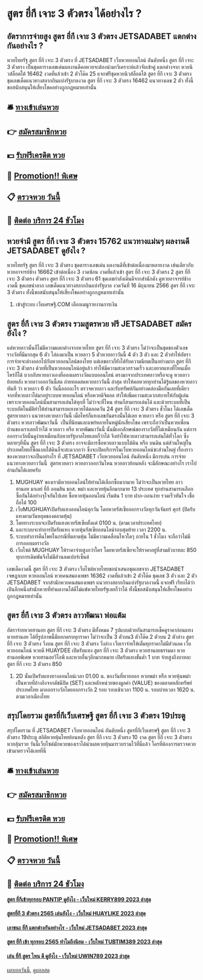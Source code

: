 # สูตร ยี่กี เจาะ 3 ตัวตรง ได้อย่างไร ?
## อัตราการจ่ายสูง สูตร ยี่กี เจาะ 3 ตัวตรง JETSADABET แตกต่างกันอย่างไร ?
หวยไทยรัฐ สูตร ยี่กี เจาะ 3 ตัวตรง ที่ JETSADABET เว็บหวยออนไลน์ อันดับหนึ่ง สูตร ยี่กี เจาะ 3 ตัวตรง เป็นชุดตารางเลขเด่นผลงานดีคอหวยจะต้องนำมาวิเคราะห์แล้วจับเข้าคู่ แตกต่างจาก หวยนิวส์ล็อตโต้ 16462 งวดที่แล้วเข้า 2 ตัวโต๊ด 25 แจกฟรีชุดหวยนิวส์ล็อตโต้ สูตร ยี่กี เจาะ 3 ตัวตรง ชุดเลขเด็ดแนวทางสลากกินแบ่งรัฐบาลงวด สูตร ยี่กี เจาะ 3 ตัวตรง 16462 แนวทางเลข 2 ตัว ทั้งนี้ขอสนับสนุนให้เสี่ยงโชคอย่างถูกกฎหมายเท่านั้น

## 🛎 [ทางเข้าเล่นหวย](https://bit.ly/3BG5bNw)
## 👉 [สมัครสมาชิกหวย](https://bit.ly/3BG5bNw)
## 💵 [รับฟรีเครดิต หวย](https://bit.ly/3C3mvgS)
## 👑 [Promotion!! พิเศษ](https://bit.ly/3C3mvgS)
## 📋 [ตรวจหวย วันนี้](https://bit.ly/3C3mvgS)
## 📱 [ติดต่อ บริการ 24 ชัวโมง](https://bit.ly/3C3mvgS)

## หวยจ่ามี สูตร ยี่กี เจาะ 3 ตัวตรง 15762 แนวทางแม่นๆ ผลงานดี JETSADABET ดูยังไง ?
หวยไทยรัฐ สูตร ยี่กี เจาะ 3 ตัวตรง ชุดตารางเลขเด่น ผลงานดีที่เข้าต่อเนื่องมาหลายงวด เช่นเดียวกับ หวยอาจารย์ช้าง 16662 เข้าต่อเนื่อง 3 งวดซ้อน งวดที่แล้วเข้า สูตร ยี่กี เจาะ 3 ตัวตรง 2 สูตร ยี่กี เจาะ 3 ตัวตรง ตัวตรง สูตร ยี่กี เจาะ 3 ตัวตรง 61 ชุดเลขกำลังเดินดีจากสำนักดัง ดูหวยอาจารย์ช้างงวดนี้ ชุดเลขนำลาภ เลขเด็ดแนวทางสลากกินแบ่งรัฐบาล งวดวันที่ 16 มิถุนายน 2566 สูตร ยี่กี เจาะ 3 ตัวตรง ทั้งนี้ขอสนับสนุนให้เสี่ยงโชคอย่างถูกกฎหมายเท่านั้น
1. เข้าสู่ระบบ เว็บเศรษฐี.COM เลือกเมนูรายงานการเงิน

## สูตร ยี่กี เจาะ 3 ตัวตรง รวมสูตรหวย ฟรี JETSADABET สมัครยังไง ?
แต่หวยลาวนั้นก็ไม่มีความแตกต่างจากหวยไทย สูตร ยี่กี เจาะ 3 ตัวตรง ไม่ว่าจะเป็นชุดของตัวเลขรางวัลที่มีมากสุด 6 ตัว ไล่ลงมาเป็น หวยลาว 5 ตัวหวยลาววันนี้ 4 ตัว 3 ตัว และ 2 ตัวทำให้อัตราการจ่ายจะต่างออกไปกับหวยออนไลน์ของไทย แต่เลขลาวก็ยังได้รับความนิยมเป็นอย่างมาก สูตร ยี่กี เจาะ 3 ตัวตรง ด้วยที่เป็นหวยออนไลน์อยู่แล้ว ทำให้มีความสะดวกรวดเร็ว และอยากแทงที่ไหนเมื่อไหร่ก็ได้ บวกกับหวยลาวเองที่ออกผลรางวัลแบบออนไลน์
ตรงมาจากประเทศลาวหรือจะดู หวยลาวย้อยหลัง หวยลาวออกวันนี้สด ถ่ายทอดสดหวยลาววันนี้ ล่าสุด ทำให้คอหวยทุกท่านได้รู้ผลของหวยลาวทันที ว่า หวยลาว 6 ตัว วันนี้ออกอะไร ตรวจหวยลาว และรับทรัพท์กันอย่างคล่องมือกันเลยที่เดียว จากที่หวยลาวได้มาอยู่ระบบหวยออนไลน์ หรือหวยดิจิตอล ทำให้เพิ่มความสะดวกสบายให้กับผู้เล่น เพราะหวยออนไลน์นั้นสามารถเล่นได้ทุกที่ ไม่ว่าจะที่ไหน ท่านก็สามารถเล่นได้ และด้วยระบบที่เป็นระบบอัตโนมัติทำให้ท่านสามารถแทงหวยได้ตลอดวัน 24 สูตร ยี่กี เจาะ 3 ตัวตรง ชั่วโมง ได้เลขเด็ด สูตรหวยลาว แนวทางหวยลาววันนี้ เมื่อไหร่ก็แทงเลขกันตรงนั้นได้เลย
หวยลาว หรือ สูตร ยี่กี เจาะ 3 ตัวตรง หวยลาวพัฒนาวันนี้  เป็นที่นิยมและแพร่หลายในหมู่นักเสี่ยงโชค เพราะถือว่าเป็นหวยเพื่อนบ้านของเราเลยก็ว่าได้ หวยลาว หรือ หวยพัฒนาวันนี้ นั้นมีเอกลักษณ์ของรางวัลที่ไม่เหมือนกัน แต่การออกรางวัลนั้นดูง่ายเหมือนกับหวยรัฐบาลไทยเลยก็ว่าได้ จึงทำให้หวยลาวสามารถเล่นได้ทั่วโลก ซึ่งหลายๆที่นั้น สูตร ยี่กี เจาะ 3 ตัวตรง อาจจะมีการซื้อหวยลาวแบบใต้ดิน หรือ บนดิน แต่ส่วนใหญ่ในประเทศไทยก็ซื้อแบบใต้ดินก็จะสะดวกกว่า ซึ่งจะเปิดบริการในเว็บหวยออนไลน์ซะส่วนใหญ่ เรื่องราวของหวยลาวจะเป็นอย่างไร ที่ JETSADABET เว็บหวยออนไลน์ อันดับหนึ่ง มีการเล่น การจ่าย แนวทางหวยลาววันนี้  สูตรหวยลาว หวยลาวออกวันไหน หวยลาวย้อนหลัง จะมีลักษณะอย่างไร เราไปอ่านกันได้เลยครับ
1. MUGHUAY ของเรามีหวยออนไลน์ให้ท่านได้เลือกซื้อมากมาย ไม่ว่าจะเป็นหวยไทย ลาว ฮานอย มาเลย์ ยี่กี ออมสิน ธกส. พม่า และหวยหุ้นอีกมากมาย 13 ประเทศ ทุกท่านสามารถเลือกซื้อกันได้อย่างจุใจกันไปเลย ซื้อหวยหุ้นออนไลน์ เริ่มต้น 1 บาท ฝาก-ถอนง่าย รวดเร็วทันใจ เชื่อถือได้ 100
2. เว็บMUGHUAYเปิดรับแทงออนไลน์ทุกวัน โดยหวยรัสเซียออกรางวัลทุกวันจันทร์ ศุกร์ (ปิดรับแทงตามวันหยุดของตลาดหุ้น)
3. โดยทางระบบจะเปิดรับแทงหวยรัสเซียตั้งแต่ 0100 น. (ตามเวลาประเทศไทย)
4. และระบบจะทำการปิดรับแทง หวยหุ้นรัสเซียออนไลน์รอบสุดท้าย เวลา 2200 น.
5. ระบบทำการคืนโพยในกรณีที่ตลาดหุ้น ไม่มีความเคลื่อนไหวใดๆ ภายใน 1 ชั่วโมง จะถือว่าไม่มีการออกผลรางวัล
6. เว็บไซต์ MUGHUAY ให้ราคาจ่ายสูงกว่าใคร โดยหวยรัสเซียจะให้ราคาอยู่ที่สามตัวบาทละ 850 ทุกการเดิมพันจึงไม่มีส่วนลดเปอร์เซ็นต์

เลขเด็ดงวดนี้ สูตร ยี่กี เจาะ 3 ตัวตรง เว็บไซต์หวยไทยขอนำเสนอชุดเลขจาก JETSADABET เจษฎาเบท หวยออนไลน์ หวยคนสมองเพชร 16362 งวดที่แล้วเข้า 2 ตัวโต๊ด ชุดเลข 3 ตัว และ 2 ตัว JETSADABET จากสำนักหวยคนสมองเพชร แนวทางสลากกินแบ่งรัฐบาลงวดนี้ แจกฟรี เรียกได้ว่าเป้นอีกหนึ่งสำนักหวยที่ทำผลงานได้ดีไม่แพ้หวยไทยรัฐเลยก็ว่าได้ ทั้งนี้ขอสนับสนุนให้เสี่ยงโชคอย่างถูกกฎหมายเท่านั้น

## สูตร ยี่กี เจาะ 3 ตัวตรง ลาวพัฒนา พ่อแต้ม
อัตราจ่ายหวยฮานอย สูตร ยี่กี เจาะ 3 ตัวตรง มีทั้งหมด 7 รูปแบบด้วยกันสามารถเช็คดูราคาก่อนแทงหวยฮานอย ได้ที่รูปภาพนี้มีบอกครบทุกราคา ไม่ว่าจะเป็น 3 ตัวบน3 ตัวโต๊ด 2 ตัวบน 2 ตัวล่าง สูตร ยี่กี เจาะ 3 ตัวตรง วิ่งบน สูตร ยี่กี เจาะ 3 ตัวตรง วิ่งล่าง เว็บเราจ่ายให้เต็มทุกราคาไม่มีส่วนลด เว็บหวยออนไลน์ หวยดี HUAYDEE เปิดรับแทง สูตร ยี่กี เจาะ 3 ตัวตรง หวยฮานอยธรรมดา หวยฮานอยพิเศษ หวยฮานอยวีไอพี และหวยอื่นๆอีกมากหมาย เปิดรับแทงขั้นต่ำ 1 บาท จ่ายสูงถึงบาทละ สูตร ยี่กี เจาะ 3 ตัวตรง 850
1. 2D นั้นเปิดรับแทงทางออนไลน์เวลา 01.00 น. ของวันที่หวยออก หวยพม่า หรือ หวยหุ้นพม่า เป็นหวยที่อ้างอิงจากดัชนีปิด (SET) และหลักหน่วยของมูลค่า (VALUE) ของตลาดหลักทรัพย์ประเทศไทย มาออกรางวัลโดยออกรางวัล 2 รอบ รอบเช้าเวลา 1100 น. รอบบ่ายเวลา 1620 น. ตามเวลาเมืองไทย

## สรุปโดยรวม สูตรยี่กีเว็บเศรษฐี สูตร ยี่กี เจาะ 3 ตัวตรง 19ประตู
สรุปโดยรวม ที่ JETSADABET เว็บหวยออนไลน์ อันดับหนึ่ง สูตรยี่กีเว็บเศรษฐี สูตร ยี่กี เจาะ 3 ตัวตรง 19ประตู สถิติหวยหุ้นไทยย้อนหลัง สูตร ยี่กี เจาะ 3 ตัวตรง 10 งวด สูตร ยี่กี เจาะ 3 ตัวตรง หวยลุ้นรวย วันนี้เว็บไซต์มักหวยของเราได้นำผลหวยหุ้นมารวบรวมไว้ที่นี่แล้ว ใครที่ต้องการตรวจหวยเข้ามาตรวจได้เลยที่นี่

## 🛎 [ทางเข้าเล่นหวย](https://bit.ly/3BG5bNw)
## 👉 [สมัครสมาชิกหวย](https://bit.ly/3BG5bNw)
## 💵 [รับฟรีเครดิต หวย](https://bit.ly/3C3mvgS)
## 👑 [Promotion!! พิเศษ](https://bit.ly/3C3mvgS)
## 📋 [ตรวจหวย วันนี้](https://bit.ly/3C3mvgS)
## 📱 [ติดต่อ บริการ 24 ชัวโมง](https://bit.ly/3C3mvgS)

#### [สูตร ยี่กีเข้าทุกรอบ PANTIP ดูยังไง - เว็บใหม่ KERRY899 2023 ล่าสุด](https://atom.io/themes/สูตร%20ยี่กีเข้าทุกรอบ%20pantip%20ดูยังไง%20-%20เว็บใหม่%20kerry899%202023%20ล่าสุด)
#### [สูตรยี่กี 3 ตัวตรง 2565 เล่นยังไง - เว็บใหม่ HUAYLIKE 2023 ล่าสุด](https://atom.io/themes/สูตรยี่กี%203%20ตัวตรง%202565%20เล่นยังไง%20-%20เว็บใหม่%20huaylike%202023%20ล่าสุด)
#### [เอาชนะ ยี่กี แตกต่างกันอย่างไร - เว็บใหม่ JETSADABET 2023 ล่าสุด](https://atom.io/themes/เอาชนะ%20ยี่กี%20แตกต่างกันอย่างไร%20-%20เว็บใหม่%20jetsadabet%202023%20ล่าสุด)
#### [สูตร ยี่กี เข้า ทุกรอบ 2565 ทำไมถึงนิยม - เว็บใหม่ TUBTIM389 2023 ล่าสุด](https://atom.io/themes/สูตร%20ยี่กี%20เข้า%20ทุกรอบ%202565%20ทำไมถึงนิยม%20-%20เว็บใหม่%20tubtim389%202023%20ล่าสุด)
#### [เล่น ยี่กี สูตร ไหน ดี ดูยังไง - เว็บใหม่ UWIN789 2023 ล่าสุด](https://atom.io/themes/เล่น%20ยี่กี%20สูตร%20ไหน%20ดี%20ดูยังไง%20-%20เว็บใหม่%20uwin789%202023%20ล่าสุด)

[ผลบอลวันนี้](https://siamsport.tv "ผลบอลวันนี้"), [ดูบอลสด](https://siamsport.tv/ดูบอลสด "ดูบอลสด")
